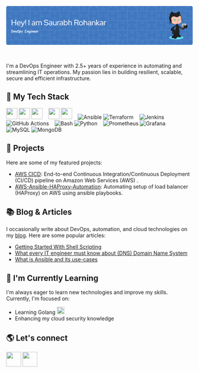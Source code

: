 <div align="center">
  <img src="https://github.com/SaurabhRohankar/SaurabhRohankar/blob/master/github-header-image.png" alt="GH Banner" >
</div>

<p>&nbsp;</p>
I'm a DevOps Engineer with 2.5+ years of experience in automating and streamlining IT operations. My passion lies in building resilient, scalable, secure and efficient infrastructure. 

## 🔧 My Tech Stack

<p>
  <img src="https://user-images.githubusercontent.com/25181517/183896132-54262f2e-6d98-41e3-8888-e40ab5a17326.png" width="30" height="30"/>
  <img src="https://img.icons8.com/color/48/000000/azure-1.png" width="30" height="30"/>
  <img src="https://img.icons8.com/color/48/000000/google-cloud.png" width="30" height="30"/>
  &nbsp;&nbsp;
  <img src="https://img.icons8.com/dusk/64/000000/docker.png" width="30" height="30"/>
  <img src="https://img.icons8.com/color/50/000000/kubernetes.png" width="30" height="30"/>
  &nbsp;&nbsp;
  <img src="https://img.icons8.com/color/48/000000/ansible.png" width="30" height="30" alt="Ansible">
  <img src="https://img.icons8.com/color/48/000000/terraform.png" width="30" height="30" alt="Terraform">
  &nbsp;&nbsp;
  <img src="https://img.icons8.com/color/48/000000/jenkins.png" width="30" height="30" alt="Jenkins">
  <img src="https://img.icons8.com/color/48/000000/github--v1.png" width="30" height="30" alt="GitHub Actions">
  &nbsp;&nbsp;
  <img src="https://img.icons8.com/color/48/000000/bash.png" width="30" height="30" alt="Bash">
  <img src="https://img.icons8.com/color/48/000000/python.png" width="30" height="30" alt="Python">
  &nbsp;&nbsp;
  <img width="30" height="30" src="https://user-images.githubusercontent.com/25181517/182534182-c510199a-7a4d-4084-96e3-e3db2251bbce.png" alt="Prometheus" title="Prometheus">
  <img src="https://img.icons8.com/color/48/000000/grafana.png" width="30" height="30" alt="Grafana">
  &nbsp;&nbsp;
  <img src="https://img.icons8.com/color/48/000000/mysql.png" width="30" height="30" alt="MySQL">
  <img src="https://img.icons8.com/color/48/000000/mongodb.png" width="30" height="30" alt="MongoDB">
</p>

## 🚀 Projects
Here are some of my featured projects:

- [AWS CICD](https://github.com/SaurabhRohankar/AWS-CICD): End-to-end Continuous Integration/Continuous Deployment (CI/CD) pipeline on Amazon Web Services (AWS) .
- [AWS-Ansible-HAProxy-Automation](https://github.com/SaurabhRohankar/AWS-Ansible-HAProxy-Automation): Automating setup of load balancer (HAProxy) on AWS using ansible playbooks.

## 📚 Blog & Articles
I occasionally write about DevOps, automation, and cloud technologies on my [blog](https://saurabhrohankar99.medium.com/). Here are some popular articles:
- [Getting Started With Shell Scripting](https://medium.com/@saurabhrohankar99/getting-started-with-shell-scripting-9d9169a03c8a)
- [What every IT engineer must know about (DNS) Domain Name System](https://saurabhrohankar99.medium.com/what-every-it-engineer-must-know-about-dns-domain-name-system-f1fa6210ec68)
- [What is Ansible and its use-cases](https://medium.com/@saurabhrohankar99/what-is-ansible-and-its-use-cases-5b9721416152)

## 🌱 I'm Currently Learning
I'm always eager to learn new technologies and improve my skills. Currently, I'm focused on:

- Learning Golang  <img src="https://img.icons8.com/color/48/000000/golang.png" width="20" height="20"/>
- Enhancing my cloud security knowledge

## 🌎 Let's connect
  <a href="https://www.linkedin.com/in/saurabh-rohankar/" alt="Linkedin"><img src="https://img.icons8.com/doodle/48/000000/linkedin--v2.png" width="40"  height="40"/></a> 
  <a href="https://twitter.com/its_saurbh" alt="Twitter"><img src="https://img.icons8.com/doodle/48/000000/twitter--v1.png" width="40"  height="40"/></a>



<!--
**SaurabhRohankar/SaurabhRohankar** is a ✨ _special_ ✨ repository because its `README.md` (this file) appears on your GitHub profile.

Here are some ideas to get you started:

- 🔭 I’m currently working on ...
- 🌱 I’m currently learning ...
- 👯 I’m looking to collaborate on ...
- 🤔 I’m looking for help with ...
- 💬 Ask me about ...
- 📫 How to reach me: ...
- 😄 Pronouns: ...
- ⚡ Fun fact: ...
-->
